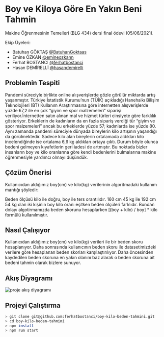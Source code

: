 
# Boy ve Kiloya Göre En Yakın Beni Tahmin

Makine Öğrenmesinin Temelleri (BLG 434) dersi final ödevi (05/06/2021).

Ekip Üyeleri:
- Batuhan GÖKTAŞ [@BatuhanGoktaas](https://github.com/BatuhanGoktaas)
- Emine ÖZKAN [@emineozkann](https://github.com/emineozkann)
- Ferhat BOSTANCI [@ferhatbostanci](https://github.com/ferhatbostanci)
- Hasan DEMİRELLİ [@hasandemirelli](https://github.com/hasandemirelli)

## Problemin Tespiti

Pandemi süreciyle birlikte online alışverişlerde gözle görülür miktarda artış
yaşanmıştır. Türkiye İstatistik Kurumu’nun (TÜİK) açıkladığı Hanehalkı Bilişim Teknolojileri
(BT) Kullanım Araştırmasına göre internetten alışverişlerde yüzde 67,2 ile en çok “giyim ve
spor malzemeleri” siparişi veriliyor.İnternetten satın alınan mal ve hizmet türleri cinsiyete
göre farklılık gösteriyor. Erkeklerin de kadınların da en fazla sipariş verdiği tür “giyim ve spor
malzemeleri” ancak bu erkeklerde yüzde 57; kadınlarda ise yüzde 80. Aynı zamanda
pandemi süreciyle dünyada bireylerin kilo artışının yaşandığı da görülmektedir. Sadece kilo
alan bireylerin ortalamada aldıkları kilo incelendiğinde ise ortalama 6,6 kg aldıkları ortaya
çıktı. Durum böyle olunca bedeni gelmeyen kıyafetlerin geri iadesi de artmıştır. Bu noktada
bizler insanların boy ve kilo oranlarına göre kendi bedenlerini bulmalarına makine
öğrenmesiyle yardımcı olmayı düşündük.

## Çözüm Önerisi

Kullanıcıdan aldığımız boy(cm) ve kilo(kg) verilerinin algoritmadaki kullanım mantığı
şöyledir:

Beden ölçüsü kilo ile doğru, boy ile ters orantılıdır. 160 cm 45 kg ile 192 cm 54 kg
olan iki kişinin boy kilo oranı eşitken beden ölçüleri farklıdır. Bundan dolayı algotirmamızda
beden skorunu hesaplarken [(boy + kilo) / boy] * kilo formülü kullanılmıştır.

## Nasıl Çalışıyor

Kullanıcıdan aldığımız boy(cm) ve kilo(kg) verileri ile bir beden skoru hesaplanıyor.
Daha sonrasında kullanıcının beden skoru ile datasetimizdeki verilere göre
hesaplanan beden skorları karşılaştırılıyor. Daha öncesinden kaydedilen beden
skoruna en yakın olanını baz alarak o beden skoruna ait bedeni tahmin olarak
bizlere sunuyor.

## Akış Diyagramı

![proje akış diyagramı](https://i.hizliresim.com/jq9nm5v.png)

## Projeyi Çalıştırma

```bash
> git clone git@github.com:ferhatbostanci/boy-kilo-beden-tahmini.git
> cd boy-kilo-beden-tahmini
> npm install
> npm run start
```
